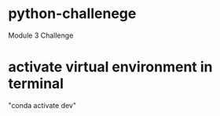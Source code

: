# python-challenege
Module 3 Challenge

# activate virtual environment in terminal
"conda activate dev"
